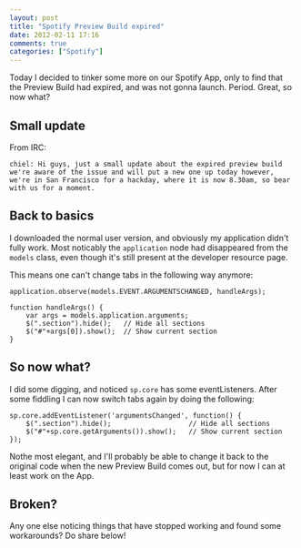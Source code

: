 ```yaml
---
layout: post
title: "Spotify Preview Build expired"
date: 2012-02-11 17:16
comments: true
categories: ["Spotify"]
---
```


Today I decided to tinker some more on our Spotify App, only to find that the Preview Build had expired, and was not gonna launch. Period. Great, so now what?

<!--more-->

## Small update

From IRC:

`chiel: Hi guys, just a small update about the expired preview build we're aware of the issue and will put a new one up today however, we're in San Francisco for a hackday, where it is now 8.30am, so bear with us for a moment.`

## Back to basics

I downloaded the normal user version, and obviously my application didn't fully work. Most noticably the `application` node had disappeared from the `models` class, even though it's still present at the developer resource page.

This means one can't change tabs in the following way anymore:

    application.observe(models.EVENT.ARGUMENTSCHANGED, handleArgs);
    
    function handleArgs() {
        var args = models.application.arguments;
        $(".section").hide();   // Hide all sections
        $("#"+args[0]).show();  // Show current section
    }
    

## So now what?

I did some digging, and noticed `sp.core` has some eventListeners. After some fiddling I can now switch tabs again by doing the following:

    sp.core.addEventListener('argumentsChanged', function() {
        $(".section").hide();                   // Hide all sections
        $("#"+sp.core.getArguments()).show();   // Show current section
    });
    

Nothe most elegant, and I'll probably be able to change it back to the original code when the new Preview Build comes out, but for now I can at least work on the App.

## Broken?

Any one else noticing things that have stopped working and found some workarounds? Do share below!